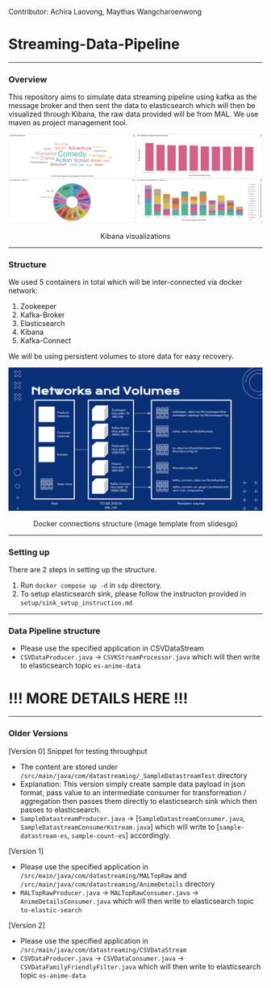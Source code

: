 Contributor: Achira Laovong, Maythas Wangcharoenwong
# Streaming-Data-Pipeline
-----
### Overview
This repository aims to simulate data streaming pipeline using kafka as the message broker and then sent the data to elasticsearch which will then be visualized through Kibana, the raw data provided will be from MAL. We use maven as project management tool.

![](images/kibana_viz.png)

<div align="center">
Kibana visualizations
</div>

-----

### Structure 
We used 5 containers in total which will be inter-connected via docker network:  
1. Zookeeper
2. Kafka-Broker
3. Elasticsearch
4. Kibana
5. Kafka-Connect

We will be using persistent volumes to store data for easy recovery. 

![](images/structure.png)

<div align="center">
Docker connections structure (image template from slidesgo) </div>

-----

### Setting up
There are 2 steps in setting up the structure. 

1. Run `docker compose up -d` in `sdp` directory. 
2. To setup elasticsearch sink, please follow the instructon provided in `setup/sink_setup_instruction.md` 

----- 

### Data Pipeline structure

- Please use the specified application in CSVDataStream
- `CSVDataProducer.java` -> `CSVKStreamProcessor.java` which will then write to elasticsearch topic `es-anime-data`

# !!!  MORE DETAILS HERE !!!

-----

### Older Versions

\[Version 0\] Snippet for testing throughput 
- The content are stored under `/src/main/java/com/datastreaming/_SampleDatastreamTest` directory
- Explanation: This version simply create sample data payload in json format, pass value to an intermediate consumer for transformation / aggregation then passes them directly to elasticsearch sink which then passes to elasticsearch.
- `SampleDatastreamProducer.java` -> \[`SampleDatastreamConsumer.java`, `SampleDatastreamConsumerKstream.java`\] which will write to \[`sample-datastream-es`, `sample-count-es`\] accordingly. 

\[Version 1\]
- Please use the specified application in `/src/main/java/com/datastreaming/MALTopRaw` and `/src/main/java/com/datastreaming/AnimeDetails` directory
- `MALTopRawProducer.java` -> `MALTopRawConsumer.java` -> `AnimeDetailsConsumer.java` which will then write to elasticsearch topic `to-elastic-search`

\[Version 2\]
- Please use the specified application in `/src/main/java/com/datastreaming/CSVDataStream`
- `CSVDataProducer.java` -> `CSVDataConsumer.java` -> `CSVDataFamilyFriendlyFilter.java` which will then write to elasticsearch topic `es-anime-data`

